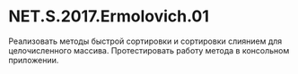 # NET.S.2017.Ermolovich.01
Реализовать методы быстрой сортировки и  сортировки слиянием для целочисленного массива.  Протестировать работу метода в консольном приложении.
